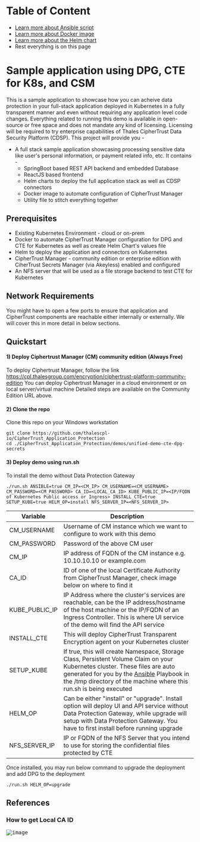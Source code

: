 # Table of Content
* [Learn more about Ansible script](Ansible.md)
* [Learn more about Docker image](Docker.md)
* [Learn more about the Helm chart](Helm.md)
* Rest everything is on this page

# Sample application using DPG, CTE for K8s, and CSM
This is a sample application to showcase how you can acheive data protection in your full-stack application deployed in Kubernetes in a fully transparent manner and even without requiring any application level code changes. Everything related to running this demo is available in open-source or free space and does not mandate any kind of licensing. Licensing will be required to try enterprise capabilities of Thales CipherTrust Data Security Platform (CDSP). 
This project will provide you - 
* A full stack sample application showcasing processing sensitive data like user's personal information, or payment related info, etc. It contains -
  * SpringBoot based REST API backend and embedded Database
  * ReactJS based frontend
  * Helm charts to deploy the full application stack as well as CDSP connectors
  * Docker image to automate configuration of CipherTrust Manager
  * Utility file to stitch everything together

## Prerequisites
* Existing Kubernetes Environment - cloud or on-prem
* Docker to automate CipherTrust Manager configuration for DPG and CTE for Kubernetes as well as create Helm Chart's values file
* Helm to deploy the application and connectors on Kubernetes
* CipherTrust Manager - community edition or enterprise edition with CiherTrust Secrets Manager (via Akeyless) enabled and configured
* An NFS server that will be used as a file storage backend to test CTE for Kubernetes 

## Network Requirements
You might have to open a few ports to ensure that application and CipherTrust components are reachable either internally or externally. We will cover this in more detail in below sections.

## Quickstart
#### 1) Deploy Ciphertrust Manager (CM) community edition (Always Free)
To deploy Ciphertrust Manager, follow the link https://cpl.thalesgroup.com/encryption/ciphertrust-platform-community-edition 
You can deploy Ciphertrust Manager in a cloud environment or on local server/virtual machine
Detailed steps are available on the Community Edition URL above.
#### 2) Clone the repo 
Clone this repo on your Windows workstation
```
git clone https://github.com/thalescpl-io/CipherTrust_Application_Protection
cd ./CipherTrust_Application_Protection/demos/unified-demo-cte-dpg-secrets
```
#### 3) Deploy demo using run.sh
To install the demo without Data Protection Gateway
```
./run.sh ANSIBLE=true CM_IP=<CM_IP> CM_USERNAME=<CM_USERNAME> CM_PASSWORD=<CM_PASSWORD> CA_ID=<LOCAL_CA_ID> KUBE_PUBLIC_IP=<IP/FQDN of Kubernetes Public access or Ingress> INSTALL_CTE=true SETUP_KUBE=true HELM_OP=install NFS_SERVER_IP=<NFS_SERVER_IP>
```

| Variable | Description |
| --- | --- |
| CM_USERNAME | Username of CM instance which we want to configure to work with this demo  | 
| CM_PASSWORD | Password of the above CM user |
| CM_IP | IP address of FQDN of the CM instance e.g. 10.10.10.10 or example.com |
| CA_ID | ID of one of the local Certificate Authority from CipherTrust Manager, check image below on where to find it |
| KUBE_PUBLIC_IP | IP Address where the cluster's services are reachable, can be the IP address/hostname of the host machine or the IP/FQDN of an Ingress Controller. This is where UI service of the demo will find the API service |
| INSTALL_CTE | This will deploy CipherTrust Transparent Encryption agent on your Kubernetes cluster |
| SETUP_KUBE | If true, this will create Namespace, Storage Class, Persistent Volume Claim on your Kubernetes cluster. These files are auto generated for you by the [Ansible](Ansible.md) Playbook in the /tmp directory of the machine where this run.sh is being executed |
| HELM_OP | Can be either "install" or "upgrade". Install option will deploy UI and API service without Data Protection Gateway, while upgrade will setup with Data Protection Gateway. You have to first install before running upgrade |
| NFS_SERVER_IP | IP or FQDN of the NFS Server that you intend to use for storing the confidential files protected by CTE |

Once installed, you may run below command to upgrade the deployment and add DPG to the deployment

```
./run.sh HELM_OP=upgrade
```

## References
### How to get Local CA ID
<kbd>![image](https://github.com/ThalesGroup/CipherTrust_Application_Protection/assets/111074839/cccd43d7-9387-4433-ad0d-69b1cc5d2408)</kbd>
